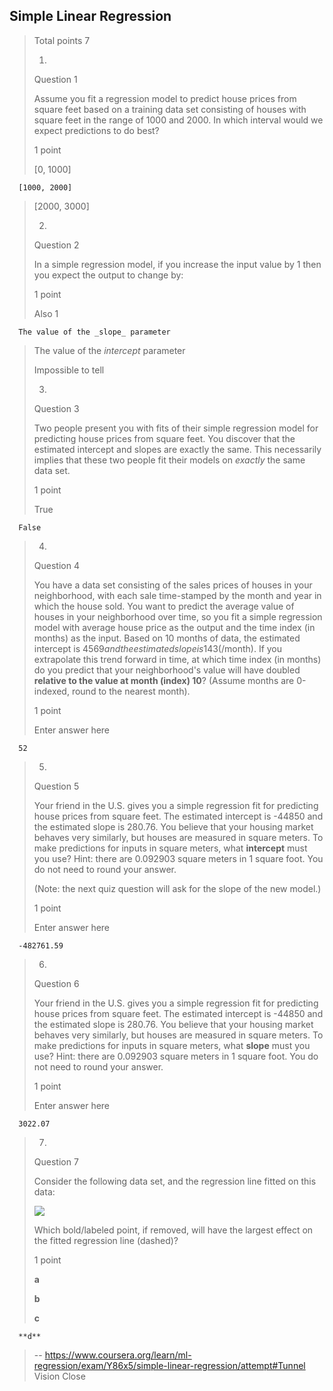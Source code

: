 ## Simple Linear Regression
> 
> Total points 7
> 
> 1.
> 
> Question 1
> 
> Assume you fit a regression model to predict house prices from square feet based on a training data set consisting of houses with square feet in the range of 1000 and 2000\. In which interval would we expect predictions to do best?
> 
> 1 point
> 
>  [0, 1000] 
> 

      [1000, 2000] 
> 
>  [2000, 3000] 
> 
> 2.
> 
> Question 2
> 
> In a simple regression model, if you increase the input value by 1 then you expect the output to change by:
> 
> 1 point
> 
>  Also 1 
> 

      The value of the _slope_ parameter 
> 
>  The value of the _intercept_ parameter 
> 
>  Impossible to tell 
> 
> 3.
> 
> Question 3
> 
> Two people present you with fits of their simple regression model for predicting house prices from square feet. You discover that the estimated intercept and slopes are exactly the same. This necessarily implies that these two people fit their models on _exactly_ the same data set.
> 
> 1 point
> 
>  True 
> 

      False 
> 
> 4.
> 
> Question 4
> 
> You have a data set consisting of the sales prices of houses in your neighborhood, with each sale time-stamped by the month and year in which the house sold. You want to predict the average value of houses in your neighborhood over time, so you fit a simple regression model with average house price as the output and the time index (in months) as the input. Based on 10 months of data, the estimated intercept is $4569 and the estimated slope is 143 ($/month). If you extrapolate this trend forward in time, at which time index (in months) do you predict that your neighborhood's value will have doubled **relative to the value at month (index) 10**? (Assume months are 0-indexed, round to the nearest month).
> 
> 1 point
> 
> Enter answer here

      52
    
> 
> 5.
> 
> Question 5
> 
> Your friend in the U.S. gives you a simple regression fit for predicting house prices from square feet. The estimated intercept is -44850 and the estimated slope is 280.76\. You believe that your housing market behaves very similarly, but houses are measured in square meters. To make predictions for inputs in square meters, what **intercept** must you use? Hint: there are 0.092903 square meters in 1 square foot. You do not need to round your answer.
> 
> (Note: the next quiz question will ask for the slope of the new model.)
> 
> 1 point
> 
> Enter answer here

      -482761.59
> 
> 6.
> 
> Question 6
> 
> Your friend in the U.S. gives you a simple regression fit for predicting house prices from square feet. The estimated intercept is -44850 and the estimated slope is 280.76\. You believe that your housing market behaves very similarly, but houses are measured in square meters. To make predictions for inputs in square meters, what **slope** must you use? Hint: there are 0.092903 square meters in 1 square foot. You do not need to round your answer.
> 
> 1 point
> 
> Enter answer here

      3022.07
> 
> 7.
> 
> Question 7
> 
> Consider the following data set, and the regression line fitted on this data:
> 
> ![](https://d3c33hcgiwev3.cloudfront.net/imageAssetProxy.v1/t-XxYJbCEeWnUgr3Wf2uiQ_cad450468f072e8cd567f25435ffbf02_quiz_plot.png?expiry=1599609600000&hmac=o0wPvnxLSqppHeM_g5f2JtwXhIRlQU2NrvjQMRRYI-c)
> 
> Which bold/labeled point, if removed, will have the largest effect on the fitted regression line (dashed)?
> 
> 1 point
> 
>  **a** 
> 
>  **b** 
> 
>  **c** 
> 

      **d**
>
> -- https://www.coursera.org/learn/ml-regression/exam/Y86x5/simple-linear-regression/attempt#Tunnel Vision Close
